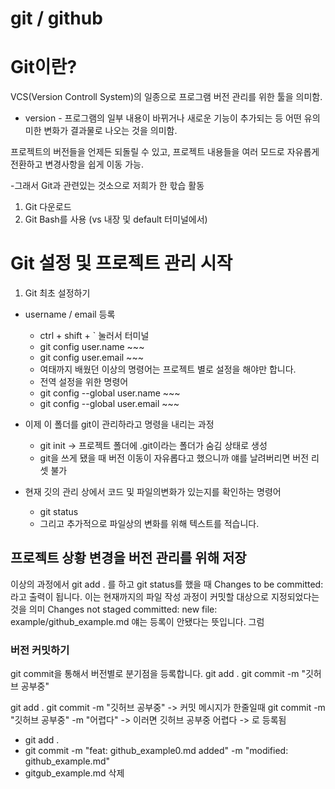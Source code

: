 # git / github

# Git이란?
VCS(Version Controll System)의 일종으로 프로그램 버전 관리를 위한 툴을 의미함.
* version - 프로그램의 일부 내용이 바뀌거나 새로운 기능이 추가되는 등
어떤 유의미한 변화가 결과물로 나오는 것을 의미함.

프로젝트의 버전들을 언제든 되돌릴 수 있고, 프로젝트 내용들을 여러 모드로 자유롭게 전환하고 변경사항을 쉽게 이동 가능.

-그래서 Git과 관련있는 것소으로 저희가 한 핛습 활동
  1. Git 다운로드
  2. Git Bash를 사용 (vs 내장 및 default 터미널에서)

# Git 설정 및 프로젝트 관리 시작
1. Git 최초 설정하기
  - username / email 등록
    - ctrl + shift + ` 눌러서 터미널
    - git config user.name ~~~
    - git config user.email ~~~ 
    - 여태까지 배웠던 이상의 명령어는 프로젝트 별로 설정을 해야만 합니다.
    - 전역 설정을 위한 명령어
    - git config --global user.name ~~~
    - git config --global user.email ~~~
 
  - 이제 이 폴더를 git이 관리하라고 명령을 내리는 과정
    - git init -> 프로젝트 폴더에 .git이라는 폴더가 숨김 상태로 생성
    - git을 쓰게 됐을 때 버전 이동이 자유롭다고 했으니까 얘를 날려버리면 버전 리셋 불가
    
  - 현재 깃의 관리 상에서 코드 및 파일의변화가 있는지를 확인하는 명령어
    - git status
    - 그리고 추가적으로 파일상의 변화를 위해 텍스트를 적습니다.
    
## 프로젝트 상황 변경을 버전 관리를 위해 저장
이상의 과정에서 git add . 를 하고 git status를 했을 때
Changes to be committed:
라고 출력이 됩니다. 이는 현재까지의 파일 작성 과정이 커밋할 대상으로 지정되었다는 것을 의미
  Changes not staged committed:
    new file:   example/github_example.md
얘는 등록이 안됐다는 뜻입니다.
그럼 

### 버전 커밋하기
git commit을 통해서 버전별로 분기점을 등록합니다.
git add .
git commit -m "깃허브 공부중"

git add .
git commit -m "깃허브 공부중"              -> 커밋 메시지가 한줄일때
git commit -m "깃허브 공부중" -m "어렵다"   -> 이러면 
  깃허브 공부중
  어렵다          -> 로 등록됨

- git add .
- git commit -m "feat: github_example0.md added" -m "modified: github_example.md"
- gitgub_example.md 삭제

